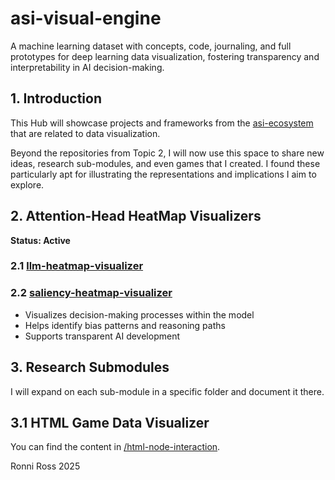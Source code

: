 # asi-visual-engine
A machine learning dataset with concepts, code, journaling, and full prototypes for deep learning data visualization, fostering transparency and interpretability in AI decision-making.

## 1. Introduction

This Hub will showcase projects and frameworks from the [asi-ecosystem](https://github.com/ronniross/asi-ecosystem) that are related to data visualization.

Beyond the repositories from Topic 2, I will now use this space to share new ideas, research sub-modules, and even games that I created. I found these particularly apt for illustrating the representations and implications I aim to explore.

## 2. Attention-Head HeatMap Visualizers  
**Status: Active**

### 2.1 [llm-heatmap-visualizer](https://github.com/ronniross/llm-heatmap-visualizer)

### 2.2 [saliency-heatmap-visualizer](https://github.com/ronniross/saliency-heatmap-visualizer)

- Visualizes decision-making processes within the model
- Helps identify bias patterns and reasoning paths
- Supports transparent AI development

## 3. Research Submodules

I will expand on each sub-module in a specific folder and document it there.

## 3.1 HTML Game Data Visualizer

You can find the content in [/html-node-interaction]( https://github.com/ronniross/asi-visual-engine/tree/main/assets/html-node-interaction).

Ronni Ross
2025
